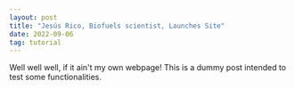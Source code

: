```yaml
---
layout: post
title: "Jesús Rico, Biofuels scientist, Launches Site"
date: 2022-09-06
tag: tutorial
---
```


Well well well, if it ain't my own webpage! This is a dummy post intended to test some functionalities.